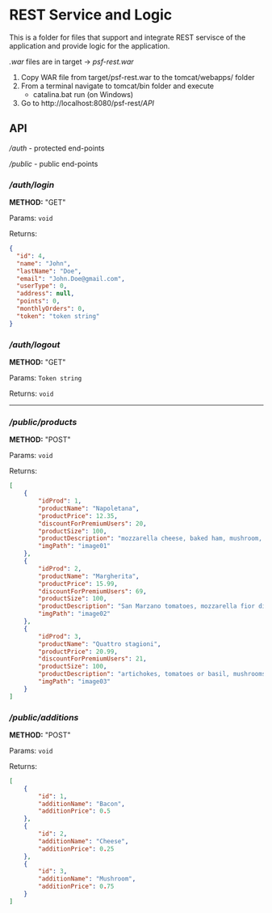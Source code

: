 # REST Service and Logic
This is a folder for files that support and integrate REST servisce of the application and provide logic for the application.


*.war* files are in target -> *psf-rest.war*

1. Copy WAR file from target/psf-rest.war to the tomcat/webapps/ folder
2. From a terminal navigate to tomcat/bin folder and execute
    * catalina.bat run (on Windows)
3. Go to http://localhost:8080/psf-rest/*API*


## API

*/auth* - protected end-points

*/public* - public end-points

### */auth/login*    

**METHOD:** "GET"

Params: ```void```

Returns:
```json
{
  "id": 4,
  "name": "John",
  "lastName": "Doe",
  "email": "John.Doe@gmail.com",
  "userType": 0,
  "address": null,
  "points": 0,
  "monthlyOrders": 0,
  "token": "token string"
}
```

### */auth/logout*

**METHOD:** "GET"

Params: ```Token string ```

Returns: ```void```
<hr>

### */public/products*

**METHOD:** "POST"

Params: ```void ```

Returns: 
```json
[
    {
        "idProd": 1,
        "productName": "Napoletana",
        "productPrice": 12.35,
        "discountForPremiumUsers": 20,
        "productSize": 100,
        "productDescription": "mozzarella cheese, baked ham, mushroom, artichoke and tomato and pizza pugliese, prepared with tomato, mozzarella and onions",
        "imgPath": "image01"
    },
    {
        "idProd": 2,
        "productName": "Margherita",
        "productPrice": 15.99,
        "discountForPremiumUsers": 69,
        "productSize": 100,
        "productDescription": "San Marzano tomatoes, mozzarella fior di latte, fresh basil, salt and extra-virgin olive oil",
        "imgPath": "image02"
    },
    {
        "idProd": 3,
        "productName": "Quattro stagioni",
        "productPrice": 20.99,
        "discountForPremiumUsers": 21,
        "productSize": 100,
        "productDescription": "artichokes, tomatoes or basil, mushrooms and ham or prosciutto, or olives",
        "imgPath": "image03"
    }
]
```

### */public/additions*

**METHOD:** "POST"

Params: ```void```

Returns: 
```json
[
    {
        "id": 1,
        "additionName": "Bacon",
        "additionPrice": 0.5
    },
    {
        "id": 2,
        "additionName": "Cheese",
        "additionPrice": 0.25
    },
    {
        "id": 3,
        "additionName": "Mushroom",
        "additionPrice": 0.75
    }
]
```

